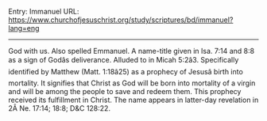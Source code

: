Entry: Immanuel
URL: https://www.churchofjesuschrist.org/study/scriptures/bd/immanuel?lang=eng

---

God with us. Also spelled Emmanuel. A name-title given in Isa. 7:14 and 8:8 as a sign of Godâs deliverance. Alluded to in Micah 5:2â3. Specifically identified by Matthew (Matt. 1:18â25) as a prophecy of Jesusâ birth into mortality. It signifies that Christ as God will be born into mortality of a virgin and will be among the people to save and redeem them. This prophecy received its fulfillment in Christ. The name appears in latter-day revelation in 2Â Ne. 17:14; 18:8; D&C 128:22.
